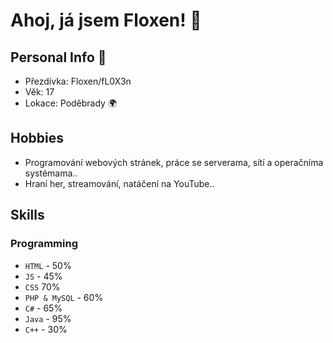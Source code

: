 # Ahoj, já jsem Floxen! 👋

## Personal Info 🌟

- Přezdívka: Floxen/fL0X3n
- Věk: 17
- Lokace: Poděbrady 🌍

## Hobbies

- Programování webových stránek, práce se serverama, sítí a operačníma systémama..
- Hraní her, streamování, natáčení na YouTube..

## Skills

### Programming

  - ` HTML ` - 50%
  - ` JS ` - 45%
  - ` CSS ` 70%
  - ` PHP & MySQL ` - 60%
  - ` C# ` - 65%
  - ` Java ` - 95%
  - ` C++ ` - 30%
